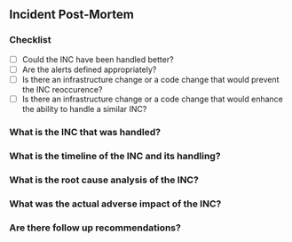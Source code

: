 ## Incident Post-Mortem

### Checklist

 - [ ] Could the INC have been handled better?
 - [ ] Are the alerts defined appropriately?
 - [ ] Is there an infrastructure change or a code change that would prevent the INC reoccurence?
 - [ ] Is there an infrastructure change or a code change that would enhance the ability to handle a similar INC?

### What is the INC that was handled?



### What is the timeline of the INC and its handling?



### What is the root cause analysis of the INC?



### What was the actual adverse impact of the INC?



### Are there follow up recommendations?

